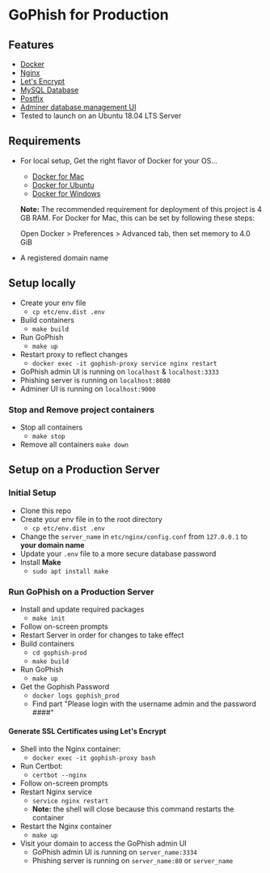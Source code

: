 # GoPhish for Production

## Features
- [Docker](https://www.docker.com/)
- [Nginx](https://www.nginx.com/)
- [Let's Encrypt](https://letsencrypt.org/)
- [MySQL Database](https://www.mysql.com/)
- [Postfix](http://www.postfix.org/)
- [Adminer database management UI](https://www.adminer.org/)
- Tested to launch on an Ubuntu 18.04 LTS Server

## Requirements
* For local setup, Get the right flavor of Docker for your OS...
    - [Docker for Mac](https://docs.docker.com/docker-for-mac/install/)
    - [Docker for Ubuntu](https://docs.docker.com/install/linux/docker-ce/ubuntu/)
    - [Docker for Windows](https://docs.docker.com/docker-for-windows/install/)

    **Note:** The recommended requirement for deployment of this project is 4 GB RAM.
    For Docker for Mac, this can be set by following these steps:

    Open Docker > Preferences > Advanced tab, then set memory to 4.0 GiB

* A registered domain name

## Setup locally
- Create your env file
    - `cp etc/env.dist .env`
- Build containers
    -  `make build`
- Run GoPhish
    - `make up`
- Restart proxy to reflect changes
    - `docker exec -it gophish-proxy service nginx restart`
- GoPhish admin UI is running on `localhost` & `localhost:3333`
- Phishing server is running on `localhost:8080`
- Adminer UI is running on `localhost:9000`

### Stop and Remove project containers
- Stop all containers
    - `make stop`
- Remove all containers
    `make down`

## Setup on a Production Server

### Initial Setup
- Clone this repo
- Create your env file in to the root directory
    - `cp etc/env.dist .env`
- Change the `server_name` in `etc/nginx/config.conf` from `127.0.0.1` to **your domain name**
- Update your `.env` file to a more secure database password
- Install **Make**
    - `sudo apt install make`

### Run GoPhish on a Production Server
- Install and update required packages
    - `make init`
- Follow on-screen prompts
- Restart Server in order for changes to take effect
- Build containers
    - `cd gophish-prod`
    - `make build`
- Run GoPhish
    - `make up`
- Get the Gophish Password
    - `docker logs gophish_prod`
    -  Find part "Please login with the username admin and the password ####"

#### Generate SSL Certificates using Let's Encrypt
- Shell into the Nginx container:
    - `docker exec -it gophish-proxy bash`
- Run Certbot:
    - `certbot --nginx`
- Follow on-screen prompts
- Restart Nginx service
    - `service nginx restart`
    - **Note:** the shell will close because this command restarts the container
- Restart the Nginx container
    - `make up`
- Visit your domain to access the GoPhish admin UI
    - GoPhish admin UI is running on `server_name:3334`
    - Phishing server is running on `server_name:80` or `server_name`
